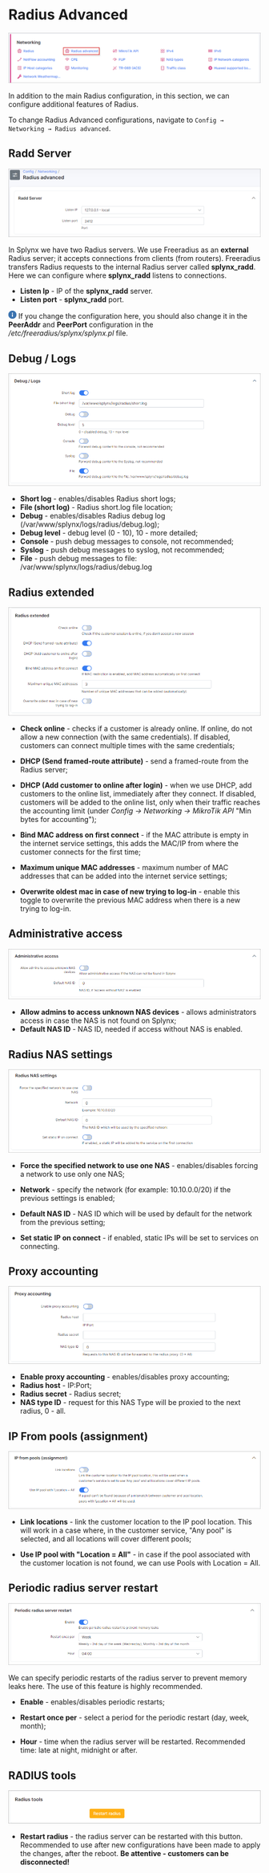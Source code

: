 Radius Advanced
===============

![icon](icon.png)

In addition to the main Radius configuration, in this section, we can configure additional features of Radius.

To change Radius Advanced configurations, navigate to `Config → Networking → Radius advanced`.

## Radd Server

![settings](settings_1.png)

In Splynx we have two Radius servers. We use Freeradius as an **external** Radius server; it accepts connections from clients (from routers). Freeradius transfers Radius requests to the internal Radius server called **splynx_radd**. Here we can configure where **splynx_radd** listens to connections.

* **Listen Ip** - IP of the **splynx_radd** server.  
* **Listen port** - **splynx_radd** port.

<icon class="image-icon">![image](note.png)</icon> If you change the configuration here, you should also change it in the **PeerAddr** and **PeerPort** configuration in the _/etc/freeradius/splynx/splynx.pl_ file.

## Debug / Logs

![settings](debug.png)

* **Short log** - enables/disables Radius short logs;  
* **File (short log)** - Radius short.log file location;  
* **Debug** - enables/disables Radius debug log (/var/www/splynx/logs/radius/debug.log);  
* **Debug level** - debug level (0 - 10), 10 - more detailed;  
* **Console** - push debug messages to console, not recommended;  
* **Syslog** - push debug messages to syslog, not recommended;
* **File** - push debug messages to file: /var/www/splynx/logs/radius/debug.log

## Radius extended

![settings](extended.png)

* **Check online** - checks if a customer is already online. If online, do not allow a new connection (with the same credentials). If disabled, customers can connect multiple times with the same credentials;

* **DHCP (Send framed-route attribute)** - send a framed-route from the Radius server;

* **DHCP (Add customer to online after login)** - when we use DHCP, add customers to the online list, immediately after they connect. If disabled, customers will be added to the online list, only when their traffic reaches the accounting limit (under *Config → Networking → MikroTik API* "Min bytes for accounting");

* **Bind MAC address on first connect** - if the  MAC attribute is empty in the internet service settings, this adds the MAC/IP from where the customer connects for the first time;  

* **Maximum unique MAC addresses** - maximum number of MAC addresses that can be added into the internet service settings;

* **Overwrite oldest mac in case of new trying to log-in** - enable this toggle to overwrite the previous MAC address when there is a new trying to log-in.

## Administrative access

![settings 2](settings_2.png)

* **Allow admins to access unknown NAS devices** - allows administrators access in case the NAS is not found on Splynx;
* **Default NAS ID** - NAS ID, needed if access without NAS is enabled.

## Radius NAS settings

![settings 2](nas_settings.png)

* **Force the specified network to use one NAS** - enables/disables forcing a network to use only one NAS;

* **Network** - specify the network (for example: 10.10.0.0/20) if the previous settings is enabled;   

* **Default NAS ID** - NAS ID which will be used by default for the network from the previous setting;  

* **Set static IP on connect** - if enabled, static IPs will be set to services on connecting.

## Proxy accounting

![settings 2](proxy_accounting.png)

* **Enable proxy accounting** - enables/disables proxy accounting;  
* **Radius host** - IP:Port;  
* **Radius secret** - Radius secret;
* **NAS type ID** - request for this NAS Type will be proxied to the next radius, 0 - all.

## IP From pools (assignment)

![settings 2](pools.png)

* **Link locations** - link the customer location to the IP pool location. This will work in a case where, in the customer service,  "Any pool" is selected, and all locations will cover different pools;

* **Use IP pool with "Location = All"** - in case if the pool associated with the customer location is not found, we can use Pools with Location = All.

## Periodic radius server restart

![settings 3](settings_3.png)

We can specify periodic restarts of the radius server to prevent memory leaks here. The use of this feature is highly recommended.

* **Enable** - enables/disables periodic restarts;

* **Restart once per** - select a period for the periodic restart (day, week, month);

* **Hour** - time when the radius server will be restarted. Recommended time: late at night, midnight or after.


## RADIUS tools

![settings 3](radius_tools.png)

* **Restart radius** - the radius server can be restarted with this button. Recommended to use after new configurations have been made to apply the changes, after the reboot. **Be attentive - customers can be disconnected!**
